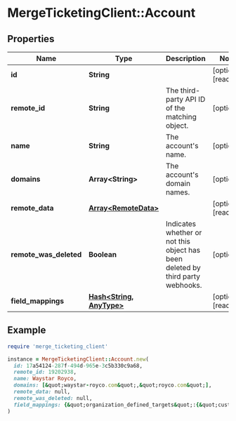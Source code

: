 # MergeTicketingClient::Account

## Properties

| Name | Type | Description | Notes |
| ---- | ---- | ----------- | ----- |
| **id** | **String** |  | [optional][readonly] |
| **remote_id** | **String** | The third-party API ID of the matching object. | [optional] |
| **name** | **String** | The account&#39;s name. | [optional] |
| **domains** | **Array&lt;String&gt;** | The account&#39;s domain names. | [optional] |
| **remote_data** | [**Array&lt;RemoteData&gt;**](RemoteData.md) |  | [optional][readonly] |
| **remote_was_deleted** | **Boolean** | Indicates whether or not this object has been deleted by third party webhooks. | [optional] |
| **field_mappings** | [**Hash&lt;String, AnyType&gt;**](AnyType.md) |  | [optional][readonly] |

## Example

```ruby
require 'merge_ticketing_client'

instance = MergeTicketingClient::Account.new(
  id: 17a54124-287f-494d-965e-3c5b330c9a68,
  remote_id: 19202938,
  name: Waystar Royco,
  domains: [&quot;waystar-royco.com&quot;,&quot;royco.com&quot;],
  remote_data: null,
  remote_was_deleted: null,
  field_mappings: {&quot;organization_defined_targets&quot;:{&quot;custom_key&quot;:&quot;custom_value&quot;},&quot;linked_account_defined_targets&quot;:{&quot;custom_key&quot;:&quot;custom_value&quot;}}
)
```

